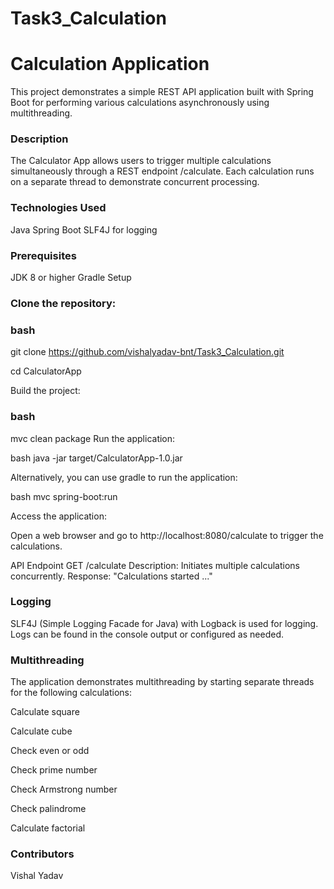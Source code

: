 # Task3_Calculation
# Calculation Application
This project demonstrates a simple REST API application built with Spring Boot for performing various calculations asynchronously using multithreading.

### Description
The Calculator App allows users to trigger multiple calculations simultaneously through a REST endpoint /calculate. Each calculation runs on a separate thread to demonstrate concurrent processing.

### Technologies Used
Java
Spring Boot
SLF4J for logging

### Prerequisites
JDK 8 or higher
Gradle
Setup
### Clone the repository:

### bash
git clone https://github.com/vishalyadav-bnt/Task3_Calculation.git

cd CalculatorApp

Build the project:

### bash

mvc clean package
Run the application:

bash
java -jar target/CalculatorApp-1.0.jar

Alternatively, you can use gradle to run the application:

bash
mvc spring-boot:run

Access the application:

Open a web browser and go to http://localhost:8080/calculate to trigger the calculations.

API Endpoint
GET /calculate
Description: Initiates multiple calculations concurrently.
Response: "Calculations started ..."
### Logging

SLF4J (Simple Logging Facade for Java) with Logback is used for logging. Logs can be found in the console output or configured as needed.

### Multithreading

The application demonstrates multithreading by starting separate threads for the following calculations:

Calculate square

Calculate cube

Check even or odd

Check prime number

Check Armstrong number

Check palindrome

Calculate factorial
### Contributors
Vishal Yadav
